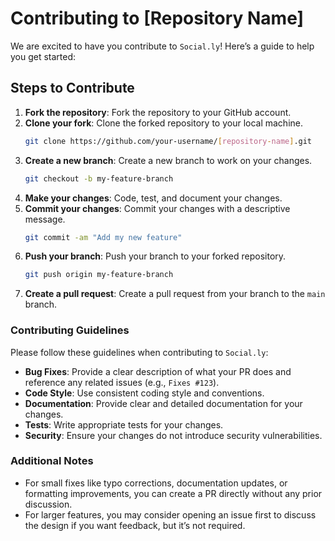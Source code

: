 # Contributing to [Repository Name]

We are excited to have you contribute to `Social.ly`! Here’s a guide to help you get started:

## Steps to Contribute

1. **Fork the repository**: Fork the repository to your GitHub account.
2. **Clone your fork**: Clone the forked repository to your local machine.
   ```bash
   git clone https://github.com/your-username/[repository-name].git
   ```
3. **Create a new branch**: Create a new branch to work on your changes.
   ```bash
   git checkout -b my-feature-branch
   ```
4. **Make your changes**: Code, test, and document your changes.
5. **Commit your changes**: Commit your changes with a descriptive message.
   ```bash
   git commit -am "Add my new feature"
   ```
6. **Push your branch**: Push your branch to your forked repository.
   ```bash
   git push origin my-feature-branch
   ```
7. **Create a pull request**: Create a pull request from your branch to the `main` branch.

### Contributing Guidelines

Please follow these guidelines when contributing to `Social.ly`:
- **Bug Fixes**: Provide a clear description of what your PR does and reference any related issues (e.g., `Fixes #123`).
- **Code Style**: Use consistent coding style and conventions.
- **Documentation**: Provide clear and detailed documentation for your changes.
- **Tests**: Write appropriate tests for your changes.
- **Security**: Ensure your changes do not introduce security vulnerabilities.

### Additional Notes
- For small fixes like typo corrections, documentation updates, or formatting improvements, you can create a PR directly without any prior discussion.
- For larger features, you may consider opening an issue first to discuss the design if you want feedback, but it’s not required.
